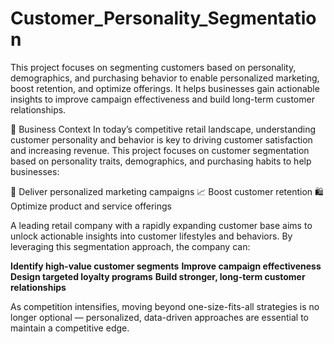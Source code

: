 # Customer_Personality_Segmentation
This project focuses on segmenting customers based on personality, demographics, and purchasing behavior to enable personalized marketing, boost retention, and optimize offerings. It helps businesses gain actionable insights to improve campaign effectiveness and build long-term customer relationships.

📌 Business Context
In today’s competitive retail landscape, understanding customer personality and behavior is key to driving customer satisfaction and increasing revenue. This project focuses on customer segmentation based on personality traits, demographics, and purchasing habits to help businesses:

🎯 Deliver personalized marketing campaigns
📈 Boost customer retention
🛍️ Optimize product and service offerings

A leading retail company with a rapidly expanding customer base aims to unlock actionable insights into customer lifestyles and behaviors. By leveraging this segmentation approach, the company can:

**Identify high-value customer segments**
**Improve campaign effectiveness**
**Design targeted loyalty programs**
**Build stronger, long-term customer relationships**

As competition intensifies, moving beyond one-size-fits-all strategies is no longer optional — personalized, data-driven approaches are essential to maintain a competitive edge.
